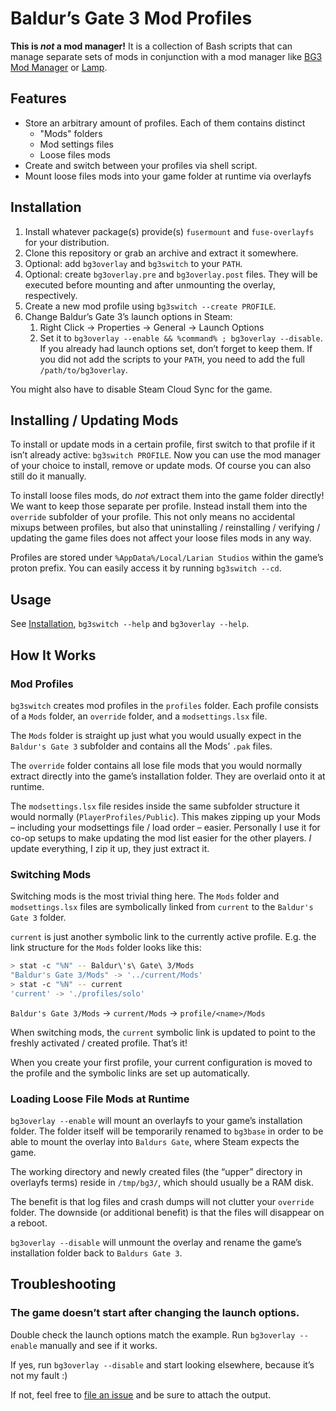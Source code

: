# Baldur’s Gate 3 Mod Profiles

**This is _not_ a mod manager!** It is a collection of Bash scripts that can
manage separate sets of mods in conjunction with a mod manager like
[BG3 Mod Manager](https://github.com/LaughingLeader/BG3ModManager) or
[Lamp](https://github.com/CHollingworth/Lamp).

## Features

* Store an arbitrary amount of profiles. Each of them contains distinct
    * "Mods" folders
    * Mod settings files
    * Loose files mods
* Create and switch between your profiles via shell script.
* Mount loose files mods into your game folder at runtime via overlayfs

## Installation

1. Install whatever package(s) provide(s) `fusermount` and `fuse-overlayfs` for
    your distribution.
2. Clone this repository or grab an archive and extract it somewhere.
3. Optional: add `bg3overlay` and `bg3switch` to your `PATH`.
4. Optional: create `bg3overlay.pre` and `bg3overlay.post` files. They will be
    executed before mounting and after unmounting the overlay, respectively.
5. Create a new mod profile using `bg3switch --create PROFILE`.
6. Change Baldur’s Gate 3’s launch options in Steam:
    1. Right Click → Properties → General → Launch Options
    2. Set it to `bg3overlay --enable && %command% ; bg3overlay --disable`. If
        you already had launch options set, don’t forget to keep them. If you
        did not add the scripts to your `PATH`, you need to add the full
        `/path/to/bg3overlay`.

You might also have to disable Steam Cloud Sync for the game.

## Installing / Updating Mods

To install or update mods in a certain profile, first switch to that profile if
it isn’t already active: `bg3switch PROFILE`. Now you can use the mod manager of
your choice to install, remove or update mods. Of course you can also still do
it manually.

To install loose files mods, do _not_ extract them into the game folder
directly! We want to keep those separate per profile. Instead install them into
the `override` subfolder of your profile. This not only means no accidental
mixups between profiles, but also that uninstalling / reinstalling / verifying
/ updating the game files does not affect your loose files mods in any way.

Profiles are stored under `%AppData%/Local/Larian Studios` within the game’s
proton prefix. You can easily access it by running `bg3switch --cd`.

## Usage

See [Installation](#installation), `bg3switch --help` and `bg3overlay --help`.

## How It Works

### Mod Profiles

`bg3switch` creates mod profiles in the `profiles` folder. Each profile consists 
of a `Mods` folder, an `override` folder, and a `modsettings.lsx` file.

The `Mods` folder is straight up just what you would usually expect in the 
`Baldur's Gate 3` subfolder and contains all the Mods’ `.pak` files.

The `override` folder contains all lose file mods that you would normally 
extract directly into the game’s installation folder. They are overlaid onto it 
at runtime.

The `modsettings.lsx` file resides inside the same subfolder structure it would 
normally (`PlayerProfiles/Public`). This makes zipping up your Mods – including 
your modsettings file / load order – easier. Personally I use it for co-op 
setups to make updating the mod list easier for the other players. _I_ update 
everything, I zip it up, they just extract it.

### Switching Mods

Switching mods is the most trivial thing here. The `Mods` folder and 
`modsettings.lsx` files are symbolically linked from `current` to the `Baldur's 
Gate 3` folder.

`current` is just another symbolic link to the currently active profile. E.g. 
the link structure for the `Mods` folder looks like this:

```bash
> stat -c "%N" -- Baldur\'s\ Gate\ 3/Mods
"Baldur's Gate 3/Mods" -> '../current/Mods'
> stat -c "%N" -- current 
'current' -> './profiles/solo'
```

`Baldur's Gate 3/Mods` → `current/Mods` → `profile/<name>/Mods`

When switching mods, the `current` symbolic link is updated to point to the 
freshly activated / created profile. That’s it!

When you create your first profile, your current configuration is moved to the 
profile and the symbolic links are set up automatically.

### Loading Loose File Mods at Runtime

`bg3overlay --enable` will mount an overlayfs to your game’s installation 
folder. The folder itself will be temporarily renamed to `bg3base` in order to 
be able to mount the overlay into `Baldurs Gate`, where Steam expects the game.

The working directory and newly created files (the “upper” directory in 
overlayfs terms) reside in `/tmp/bg3/`, which should usually be a RAM disk.

The benefit is that log files and crash dumps will not clutter your `override` 
folder. The downside (or additional benefit) is that the files will disappear on 
a reboot.

`bg3overlay --disable` will unmount the overlay and rename the game’s 
installation folder back to `Baldurs Gate 3`.

## Troubleshooting

### The game doesn’t start after changing the launch options.

Double check the launch options match the example. Run `bg3overlay --enable`
manually and see if it works.

If yes, run `bg3overlay --disable` and start looking elsewhere, because it’s not
my fault :)

If not, feel free to
[file an issue](https://github.com/alterNERDtive/bg3-mod-profiles/issues) and be
sure to attach the output.
